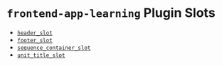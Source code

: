 # `frontend-app-learning` Plugin Slots

* [`header_slot`](./HeaderSlot/)
* [`footer_slot`](./FooterSlot/)
* [`sequence_container_slot`](./SequenceContainerSlot/)
* [`unit_title_slot`](./UnitTitleSlot/)
